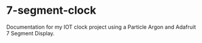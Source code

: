 # 7-segment-clock
Documentation for my IOT clock project using a Particle Argon and Adafruit 7 Segment Display. 
